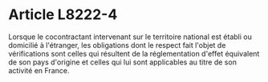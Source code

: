 # Article L8222-4

Lorsque le cocontractant intervenant sur le territoire national est établi ou domicilié à l'étranger, les obligations dont le respect fait l'objet de vérifications sont celles qui résultent de la réglementation d'effet équivalent de son pays d'origine et celles qui lui sont applicables au titre de son activité en France.